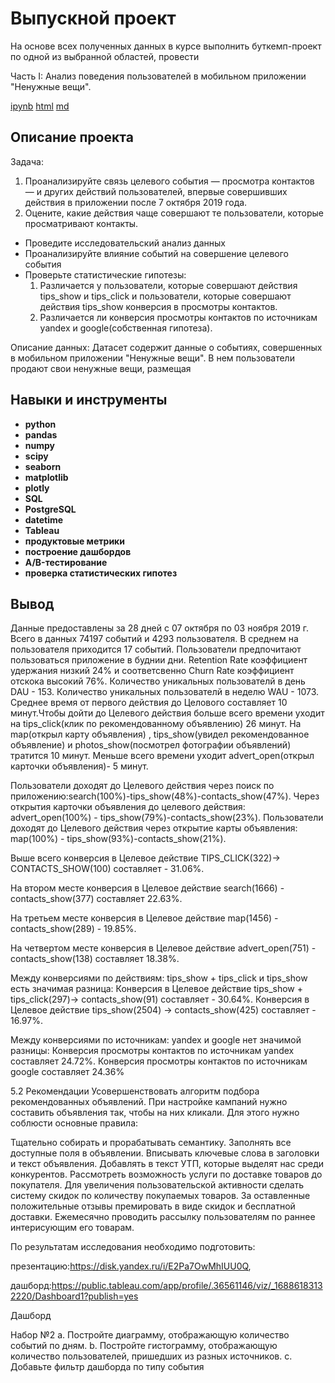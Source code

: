 # Выпускной проект

На основе всех полученных данных в курсе выполнить буткемп-проект по одной из выбранной областей, провести

Часть I: Анализ поведения пользователей в мобильном приложении "Ненужные вещи".

 [ipynb](https://github.com/wolganovikova/Portfolio/blob/master/Graduation%20project/Mobile%20App%20Unnecessary%20things/Mobile%20App%20Unnecessary%20things.ipynb) [html](https://github.com/wolganovikova/Portfolio/blob/master/Graduation%20project/Mobile%20App%20Unnecessary%20things/Mobile%20App%20Unnecessary%20things.html)  [md](https://github.com/wolganovikova/Portfolio/blob/master/Graduation%20project/Mobile%20App%20Unnecessary%20things/Mobile%20App%20Unnecessary%20things.md) 


## Описание проекта


Задача:
1. Проанализируйте связь целевого события — просмотра контактов — и других действий пользователей, впервые совершивших действия в приложении после 7 октября 2019 года.
2. Оцените, какие действия чаще совершают те пользователи, которые просматривают контакты.
- Проведите исследовательский анализ данных
- Проанализируйте влияние событий на совершение целевого события
- Проверьте статистические гипотезы:
  1. Различается у пользователи, которые  совершают действия tips_show и tips_click и пользователи, которые совершают действия tips_show  конверсия в просмотры контактов.
  2. Различается ли конверсия просмотры контактов по источникам yandex и google(собственная гипотеза).

Описание данных:
Датасет содержит данные о событиях, совершенных в мобильном приложении
"Ненужные вещи". В нем пользователи продают свои ненужные вещи, размещая



## Навыки и инструменты

- **python**
- **pandas**
- **numpy**
- **scipy**
- **seaborn**
- **matplotlib**
- **plotly**
- **SQL**
- **PostgreSQL**
- **datetime**
- **Tableau**
- **продуктовые метрики**
- **построение дашбордов**
- **A/B-тестирование**
- **проверка статистических гипотез**


## Вывод

Данные предоставлены за 28 дней с 07 октября по 03 ноября 2019 г. Всего в данных 74197 событий и 4293 пользователя. В среднем на пользователя приходится 17 событий. Пользователи предпочитают пользоваться приложение в буднии дни.  Retention Rate коэффициент удержания низкий 24% и соответсвенно Churn Rate коэффициент отскока высокий 76%. Количество уникальных пользователй в день DAU - 153. Количество уникальных пользователй в неделю WAU - 1073. Среднее время от первого действия до Целового составляет 10 минут.Чтобы дойти до Целевого действия больше всего времени уходит на tips_click(клик по рекомендованному объявлению) 26 минут. На map(открыл карту объявления) , tips_show(увидел рекомендованное объявление) и photos_show(посмотрел фотографии объявлений) тратится 10 минут. Меньше всего времени уходит advert_open(открыл карточки объявления)- 5 минут. 

Пользователи доходят до Целевого действия через поиск по приложению:search(100%)-tips_show(48%)-contacts_show(47%). Через открытия карточки объявления до целевого действия: advert_open(100%) - tips_show(79%)-contacts_show(23%). Пользователи доходят до Целевого действия через открытие карты объявления: map(100%) - tips_show(93%)-contacts_show(21%).

Выше всего конверсия в Целевое действие TIPS_CLICK(322)-> CONTACTS_SHOW(100) составляет - 31.06%.

На втором месте конверсия в Цeлевое действие search(1666) - contacts_show(377) составляет 22.63%.

На третьем месте конверсия в Цeлевое действие map(1456) - contacts_show(289) - 19.85%.

На четвертом месте конверсия в Цeлевое действие advert_open(751) - contacts_show(138) составляет 18.38%.

Между конверсиями по действиям: tips_show + tips_click и tips_show есть значимая разница: Конверсия в Целевое действие tips_show + tips_click(297)-> contacts_show(91) составляет - 30.64%. Конверсия в Целевое действие tips_show(2504) -> contacts_show(425) составляет - 16.97%.

Между конверсиями по источникам: yandex и google нет значимой разницы: Конверсия просмотры контактов по источникам yandex составляет 24.72%. Конверсия просмотры контактов по источникам google составляет 24.36%

5.2  Рекомендации
Усовершенствовать алгоритм подбора рекомендованных объявлений. При настройке кампаний нужно составить объявления так, чтобы на них кликали. Для этого нужно соблюсти основные правила:

Тщательно собирать и прорабатывать семантику.
Заполнять все доступные поля в объявлении.
Вписывать ключевые слова в заголовки и текст объявления.
Добавлять в текст УТП, которые выделят нас среди конкурентов.
Рассмотреть возможность услуги по доставке товаров до покупателя. Для увеличения пользовательской активности сделать систему скидок по количеству покупаемых товаров. За оставленные положительные отзывы премировать в виде скидок и бесплатной доставки. Ежемесячно проводить рассылку пользователям по раннее интерисующим его товарам.


По результатам исследования необходимо подготовить:

презентацию:https://disk.yandex.ru/i/E2Pa7OwMhIUU0Q, 

дашборд:https://public.tableau.com/app/profile/.36561146/viz/_16886183132220/Dashboard1?publish=yes

Дашборд

Набор №2
a. Постройте диаграмму, отображающую количество событий по дням.
b. Постройте гистограмму, отображающую количество пользователей,
пришедших из разных источников.
c. Добавьте фильтр дашборда по типу события


